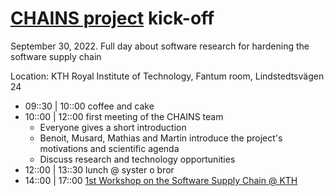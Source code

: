 # [CHAINS project](https://github.com/chains-project) kick-off

September 30, 2022. Full day about software research for hardening the software supply chain

Location: KTH Royal Institute of Technology, Fantum room, Lindstedtsvägen 24

- 09::30 | 10::00 coffee and cake
- 10::00 | 12::00 first meeting of the CHAINS team
  - Everyone gives a short introduction  
  - Benoit, Musard, Mathias and Martin introduce the project's motivations and scientific agenda 
  - Discuss research and technology opportunities
- 12::00 | 13::30 lunch @ syster o bror
- 14::00 | 17::00 [1st Workshop on the Software Supply Chain @ KTH](https://chains.proj.kth.se/software-suppply-chain-workshop)
